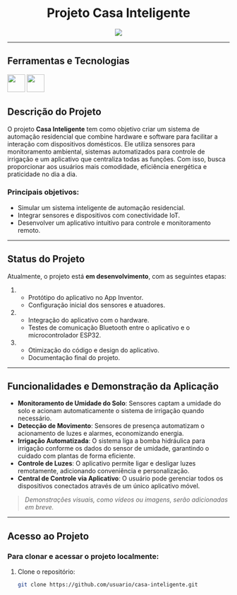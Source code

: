 <h1 align="center">Projeto Casa Inteligente</h1>

<p align="center">
  <img src="http://img.shields.io/static/v1?label=STATUS&message=EM%20DESENVOLVIMENTO&color=GREEN&style=for-the-badge"/>
</p>

---

## Ferramentas e Tecnologias

<img loading="lazy" src="https://cdn.jsdelivr.net/gh/devicons/devicon@latest/icons/cplusplus/cplusplus-original.svg" width="40" height="40"/> <img loading="lazy" src="https://encrypted-tbn0.gstatic.com/images?q=tbn:ANd9GcT-7YgpVL5SmYjtBHrZ_bqsaDHsVNhnC9PBdg&s" width="40" height="40"/>

## Descrição do Projeto

O projeto **Casa Inteligente** tem como objetivo criar um sistema de automação residencial que combine hardware e software para facilitar a interação com dispositivos domésticos. Ele utiliza sensores para monitoramento ambiental, sistemas automatizados para controle de irrigação e um aplicativo que centraliza todas as funções. Com isso, busca proporcionar aos usuários mais comodidade, eficiência energética e praticidade no dia a dia.

### Principais objetivos:
- Simular um sistema inteligente de automação residencial.
- Integrar sensores e dispositivos com conectividade IoT.
- Desenvolver um aplicativo intuitivo para controle e monitoramento remoto.

---

## Status do Projeto

Atualmente, o projeto está **em desenvolvimento**, com as seguintes etapas:  
1. - Protótipo do aplicativo no App Inventor.
   - Configuração inicial dos sensores e atuadores.

2. - Integração do aplicativo com o hardware.
   - Testes de comunicação Bluetooth entre o aplicativo e o microcontrolador ESP32.
     
3. - Otimização do código e design do aplicativo.  
   - Documentação final do projeto.

---

## Funcionalidades e Demonstração da Aplicação

- **Monitoramento de Umidade do Solo**: Sensores captam a umidade do solo e acionam automaticamente o sistema de irrigação quando necessário.  
- **Detecção de Movimento**: Sensores de presença automatizam o acionamento de luzes e alarmes, economizando energia.  
- **Irrigação Automatizada**: O sistema liga a bomba hidráulica para irrigação conforme os dados do sensor de umidade, garantindo o cuidado com plantas de forma eficiente.  
- **Controle de Luzes**: O aplicativo permite ligar e desligar luzes remotamente, adicionando conveniência e personalização.  
- **Central de Controle via Aplicativo**: O usuário pode gerenciar todos os dispositivos conectados através de um único aplicativo móvel.

> *Demonstrações visuais, como vídeos ou imagens, serão adicionadas em breve.*

---

## Acesso ao Projeto

### Para clonar e acessar o projeto localmente:
1. Clone o repositório:  
   ```bash
   git clone https://github.com/usuario/casa-inteligente.git
